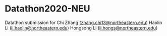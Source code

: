 # Datathon2020-NEU
Datathon submission for
Chi Zhang (zhang.chi13@northeastern.edu)
Haolin Li (li.haolin@northeastern.edu)
Hongsong Li (li.hongs@northeastern.edu)
